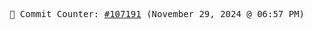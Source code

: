 <p align="center">
    <samp>
        📮 Commit Counter: <a href="https://github.com/Javascript-void0/Javascript-void0/commits/main">#107191</a> (November 29, 2024 @ 06:57 PM)
    </samp>
</p>